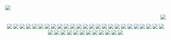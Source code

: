 <a href="https://github.com/5R33CH4/5R33CH4/blob/main/README.md#README.md">
  <img src="https://raw.githubusercontent.com/5R33CH4/backpack/main/svg/badges/back.svg">
</a>
<p align="right">
 <a href="https://github.com/5R33CH4/5R33CH4/blob/main/dev-jokes.md">
  <img src="https://img.shields.io/badge/Refresh-Jokes%20-red?style=for-the-badge">
 </a> 
</p>
<p align="center">
<img src = "https://readme-jokes.vercel.app/api">
 <img src = "https://readme-jokes.vercel.app/api?theme=gradientBlue">
 <img src = "https://readme-jokes.vercel.app/api?theme=solidBlue">
 <img src = "https://readme-jokes.vercel.app/api?theme=halloween">
 <img src = "https://readme-jokes.vercel.app/api?theme=watermelon">
 <img src = "https://readme-jokes.vercel.app/api?theme=pinkish">
 <img src = "https://readme-jokes.vercel.app/api?theme=daySky">
 <img src = "https://readme-jokes.vercel.app/api?theme=radical">
 <img src = "https://readme-jokes.vercel.app/api?theme=merko">
 <img src = "https://readme-jokes.vercel.app/api?theme=gruvbox">
 <img src = "https://readme-jokes.vercel.app/api?theme=tokyonight">
 <img src = "https://readme-jokes.vercel.app/api?theme=onedark">
 <img src = "https://readme-jokes.vercel.app/api?theme=cobalt">
 <img src = "https://readme-jokes.vercel.app/api?theme=synthwave">
 <img src = "https://readme-jokes.vercel.app/api?theme=dracula">
 <img src = "https://readme-jokes.vercel.app/api?theme=prussian">
 <img src = "https://readme-jokes.vercel.app/api?theme=monokai">
 <img src = "https://readme-jokes.vercel.app/api?theme=vue">
 <img src = "https://readme-jokes.vercel.app/api?theme=vue-dark">
 <img src = "https://readme-jokes.vercel.app/api?theme=nightowl">
 <img src = "https://readme-jokes.vercel.app/api?theme=buefy">
 <img src = "https://readme-jokes.vercel.app/api?theme=blue-green">
 <img src = "https://readme-jokes.vercel.app/api?theme=algolia">
 <img src = "https://readme-jokes.vercel.app/api?theme=darcula">
 <img src = "https://readme-jokes.vercel.app/api?theme=bear">
 <img src = "https://readme-jokes.vercel.app/api?theme=solarized-dark">
 <img src = "https://readme-jokes.vercel.app/api?theme=solarized-light">
 <img src = "https://readme-jokes.vercel.app/api?theme=gotham">
 <img src = "https://readme-jokes.vercel.app/api?theme=material-palenight">
 <img src = "https://readme-jokes.vercel.app/api?theme=graywhite">
 <img src = "https://readme-jokes.vercel.app/api?theme=ayu-mirage">
 <img src = "https://readme-jokes.vercel.app/api?theme=calm">
 <img src = "https://readme-jokes.vercel.app/api?theme=flag-india">
 <img src = "https://readme-jokes.vercel.app/api?theme=omni">
 <img src = "https://readme-jokes.vercel.app/api?theme=react">
 <img src = "https://readme-jokes.vercel.app/api?theme=blueberry">
 <img src = "https://readme-jokes.vercel.app/api?theme=random">
 </p>
